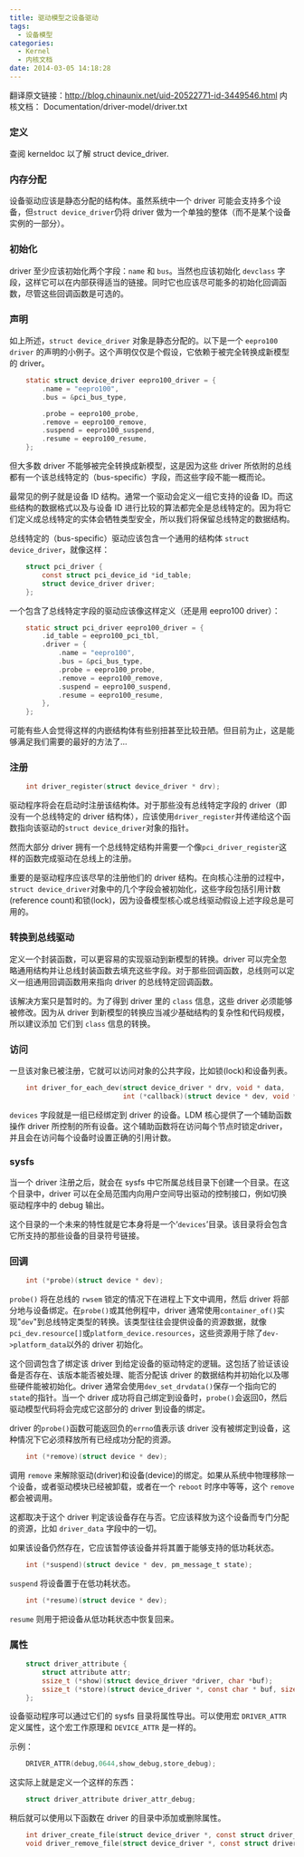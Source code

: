 ```yaml
---
title: 驱动模型之设备驱动
tags:
  - 设备模型
categories:
  - Kernel
  - 内核文档
date: 2014-03-05 14:18:28
---
```


翻译原文链接：<http://blog.chinaunix.net/uid-20522771-id-3449546.html>
内核文档： Documentation/driver-model/driver.txt

<!--more-->
### 定义

查阅 kerneldoc 以了解 struct device_driver.

### 内存分配

设备驱动应该是静态分配的结构体。虽然系统中一个 driver 可能会支持多个设备，但`struct device_driver`仍将 driver 做为一个单独的整体（而不是某个设备实例的一部分）。

### 初始化

driver 至少应该初始化两个字段：`name` 和 `bus`。当然也应该初始化 `devclass` 字段，这样它可以在内部获得适当的链接。同时它也应该尽可能多的初始化回调函数，尽管这些回调函数是可选的。

### 声明

如上所述，`struct device_driver` 对象是静态分配的。以下是一个 `eepro100 driver` 的声明的小例子。这个声明仅仅是个假设，它依赖于被完全转换成新模型的 driver。
```c
    static struct device_driver eepro100_driver = {
        .name = "eepro100",
        .bus = &pci_bus_type,

        .probe = eepro100_probe,
        .remove = eepro100_remove,
        .suspend = eepro100_suspend,
        .resume = eepro100_resume,
    };
```

但大多数 driver 不能够被完全转换成新模型，这是因为这些 driver 所依附的总线都有一个该总线特定的（bus-specific）字段，而这些字段不能一概而论。

最常见的例子就是设备 ID 结构。通常一个驱动会定义一组它支持的设备 ID。而这些结构的数据格式以及与设备 ID 进行比较的算法都完全是总线特定的。因为将它们定义成总线特定的实体会牺牲类型安全，所以我们将保留总线特定的数据结构。

总线特定的（bus-specific）驱动应该包含一个通用的结构体 `struct device_driver`，就像这样：
```c
    struct pci_driver {
        const struct pci_device_id *id_table;
        struct device_driver driver;
    };
```

一个包含了总线特定字段的驱动应该像这样定义（还是用 eepro100 driver）：
```c
    static struct pci_driver eepro100_driver = {
        .id_table = eepro100_pci_tbl,
        .driver = {
            .name = "eepro100",
            .bus = &pci_bus_type,
            .probe = eepro100_probe,
            .remove = eepro100_remove,
            .suspend = eepro100_suspend,
            .resume = eepro100_resume,
        },
    };
```

可能有些人会觉得这样的内嵌结构体有些别扭甚至比较丑陋。但目前为止，这是能够满足我们需要的最好的方法了...

### 注册

```c
    int driver_register(struct device_driver * drv);
```
驱动程序将会在启动时注册该结构体。对于那些没有总线特定字段的 driver（即没有一个总线特定的 driver 结构体），应该使用`driver_register`并传递给这个函数指向该驱动的`struct device_driver`对象的指针。

然而大部分 driver 拥有一个总线特定结构并需要一个像`pci_driver_register`这样的函数完成驱动在总线上的注册。

重要的是驱动程序应该尽早的注册他们的 driver 结构。在向核心注册的过程中，`struct device_driver`对象中的几个字段会被初始化，这些字段包括引用计数(reference count)和锁(lock)，因为设备模型核心或总线驱动假设上述字段总是可用的。

### 转换到总线驱动

定义一个封装函数，可以更容易的实现驱动到新模型的转换。driver 可以完全忽略通用结构并让总线封装函数去填充这些字段。对于那些回调函数，总线则可以定义一组通用回调函数用来指向 driver 的总线特定回调函数。

该解决方案只是暂时的。为了得到 driver 里的 `class` 信息，这些 driver 必须能够被修改。因为从 driver 到新模型的转换应当减少基础结构的复杂性和代码规模，所以建议添加 它们到 `class` 信息的转换。

### 访问

一旦该对象已被注册，它就可以访问对象的公共字段，比如锁(lock)和设备列表。
```c
    int driver_for_each_dev(struct device_driver * drv, void * data,
                            int (*callback)(struct device * dev, void * data));
```

`devices` 字段就是一组已经绑定到 driver 的设备。LDM 核心提供了一个辅助函数操作 driver 所控制的所有设备。这个辅助函数将在访问每个节点时锁定driver，并且会在访问每个设备时设置正确的引用计数。

### sysfs

当一个 driver 注册之后，就会在 sysfs 中它所属总线目录下创建一个目录。在这个目录中，driver 可以在全局范围内向用户空间导出驱动的控制接口，例如切换驱动程序中的 debug 输出。

这个目录的一个未来的特性就是它本身将是一个‘`devices`’目录。该目录将会包含它所支持的那些设备的目录符号链接。

### 回调

```c
    int (*probe)(struct device * dev);
```

`probe()` 将在总线的 `rwsem` 锁定的情况下在进程上下文中调用，然后 driver 将部分地与设备绑定。在`probe()`或其他例程中，driver 通常使用`container_of()`实现"`dev`"到总线特定类型的转换。该类型往往会提供设备的资源数据，就像`pci_dev.resource[]`或`platform_device.resources`，这些资源用于除了`dev->platform_data`以外的 driver 初始化。

这个回调包含了绑定该 driver 到给定设备的驱动特定的逻辑。这包括了验证该设备是否存在、该版本能否被处理、能否分配该 driver 的数据结构并初始化以及哪些硬件能被初始化。driver 通常会使用`dev_set_drvdata()`保存一个指向它的`state`的指针。当一个 driver 成功将自己绑定到设备时，`probe()`会返回0，然后驱动模型代码将会完成它这部分的 driver 到设备的绑定。

driver 的`probe()`函数可能返回负的`errno`值表示该 driver 没有被绑定到设备，这种情况下它必须释放所有已经成功分配的资源。
```c
    int (*remove)(struct device * dev);
```
调用 `remove` 来解除驱动(driver)和设备(device)的绑定。如果从系统中物理移除一个设备，或者驱动模块已经被卸载，或者在一个 `reboot` 时序中等等，这个 `remove` 都会被调用。

这都取决于这个 driver 判定该设备存在与否。它应该释放为这个设备而专门分配的资源，比如 `driver_data` 字段中的一切。

如果该设备仍然存在，它应该暂停该设备并将其置于能够支持的低功耗状态。
```c
    int (*suspend)(struct device * dev, pm_message_t state);
```
`suspend` 将设备置于在低功耗状态。

```c
    int (*resume)(struct device * dev);
```
`resume` 则用于把设备从低功耗状态中恢复回来。

### 属性

```c
    struct driver_attribute {
        struct attribute attr;
        ssize_t (*show)(struct device_driver *driver, char *buf);
        ssize_t (*store)(struct device_driver *, const char * buf, size_t count);
    };
```

设备驱动程序可以通过它们的 sysfs 目录将属性导出。可以使用宏 `DRIVER_ATTR` 定义属性，这个宏工作原理和 `DEVICE_ATTR` 是一样的。

示例：
```c
    DRIVER_ATTR(debug,0644,show_debug,store_debug);
```

这实际上就是定义一个这样的东西：
```c
    struct driver_attribute driver_attr_debug;
```

稍后就可以使用以下函数在 driver 的目录中添加或删除属性。
```c
    int driver_create_file(struct device_driver *, const struct driver_attribute *);
    void driver_remove_file(struct device_driver *, const struct driver_attribute *);
```
